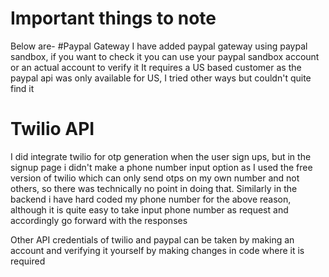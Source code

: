 # Important things to note
Below are-
#Paypal Gateway
I have added paypal gateway using paypal sandbox, if you want to check it you can use your paypal sandbox account or an actual account to verify it
It requires a US based customer as the paypal api was only available for US, I tried other ways but couldn't quite find it

# Twilio API
I did integrate twilio for otp generation when the user sign ups, but in the signup page i didn't make a phone number input option
as I used the free version of twilio which can only send otps on my own number and not others, so there was technically no point in doing that.
Similarly in the backend i have hard coded my phone number for the above reason, although it is quite easy to take input phone number as request and accordingly
go forward with the responses

Other API credentials of twilio and paypal can be taken by making an account and verifying it yourself by making changes in code where it is required

